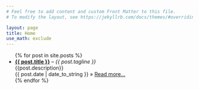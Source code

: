 ```yaml
---
# Feel free to add content and custom Front Matter to this file.
# To modify the layout, see https://jekyllrb.com/docs/themes/#overriding-theme-defaults

layout: page
title: Home
use_math: exclude
---
```


<ul class="posts">
  {% for post in site.posts %}
    <li><a href="{{ BASE_PATH }}{{ post.url }}"><strong>{{ post.title }}</strong></a> – <em>{{ post.tagline }}</em><br>{{post.description}}<br><span>{{ post.date | date_to_string }}</span> &raquo; <a href="{{ BASE_PATH }}{{ post.url }}">Read more…</a></li>
  {% endfor %}
</ul>
